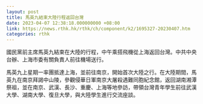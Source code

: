 ```yaml
---
layout: post
title: 馬英九結束大陸行程返回台灣
date: 2023-04-07 12:38:18.000000000 +08:00
link: https://news.rthk.hk/rthk/ch/component/k2/1695327-20230407.htm
categories: rthk
---
```


國民黨前主席馬英九結束在大陸的行程，中午乘搭飛機從上海返回台灣。中共中央台辦、上海市委有關負責人前往機場送行。

馬英九上星期一率團抵達上海，並前往南京，開始首次大陸之行。在大陸期間，馬英九在南京拜謁中山陵，參觀侵華日軍南京大屠殺遇難同胞紀念館，返回湖南湘潭祭祖，並在南京、武漢、長沙、重慶、上海等地參訪，帶領台灣青年學生前往武漢大學、湖南大學、復旦大學，與大陸學生進行交流座談。
